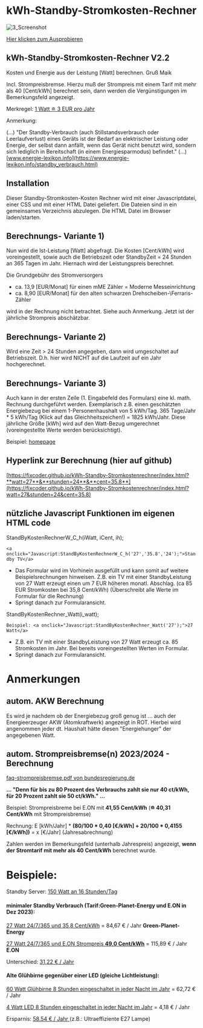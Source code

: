 # kWh-Standby-Stromkosten-Rechner 

![3_Screenshot](https://github.com/fixcoder/kWh-Standby-Stromkostenrechner/assets/152872653/c24dcd6d-0c0c-43eb-b5ae-f4e43f4f077c)


[Hier klicken zum Ausprobieren](https://fixcoder.github.io/kWh-Standby-Stromkostenrechner/)

## kWh-Standby-Stromkosten-Rechner V2.2
Kosten und Energie aus der Leistung [Watt] berechnen. Gruß Maik


Incl. Strompreisbremse. Hierzu muß der Strompreis mit einem Tarif mit mehr als 40 [Cent/kWh] berechnet sein, 
dann werden die Vergünstigungen im Bemerkungsfeld angezeigt.

Merkregel: [1 Watt &#8792; 3 EUR pro Jahr](https://fixcoder.github.io/kWh-Standby-Stromkostenrechner/index.html?watt=1&stunden=24&cent=35.8)

Anmerkung:

(...) "Der Standby-Verbrauch (auch Stillstandsverbrauch oder Leerlaufverlust) eines Geräts ist der Bedarf 
an elektrischer Leistung oder Energie, der selbst dann anfällt, wenn das Gerät nicht benutzt wird, 
sondern sich lediglich in Bereitschaft (in einem Energiesparmodus) befindet." (...) 
[www.energie-lexikon.info](https://www.energie-lexikon.info/standby_verbrauch.html)


## Installation
Dieser Standby-Stromkosten-Kosten Rechner wird mit einer Javascriptdatei, einer CSS und mit einer HTML Datei geliefert.
Die Dateien sind in ein gemeinsames Verzeichnis abzulegen. Die HTML Datei im Browser laden/starten.

## Berechnungs- Variante 1)
Nun wird die Ist-Leistung [Watt] abgefragt.
Die Kosten [Cent/kWh] wird voreingestellt, sowie auch die Betriebszeit oder StandbyZeit = 24 Stunden an 365 Tagen im Jahr.
Hiernach wird der Leistungspreis berechnet.

Die Grundgebühr des Stromversorgers 
- ca. 13,9 [EUR/Monat] für einen mME Zähler = Moderne Messeinrichtung
- ca. 8,90 [EUR/Monat] für den alten schwarzen Drehscheiben-\Ferraris-Zähler

wird in der Rechnung nicht betrachtet. Siehe auch Anmerkung.
Jetzt ist der jährliche Strompreis abschätzbar.

## Berechnungs- Variante 2)

Wird eine Zeit > 24 Stunden angegeben, dann wird umgeschaltet auf Betriebszeit.
D.h. hier wird NICHT auf die Laufzeit auf ein Jahr hochgerechnet.

## Berechnungs- Variante 3)
Auch kann in der ersten Zeile (1. Eingabefeld des Formulars) eine kl. math. Rechnung durchgeführt werden. Exemplarisch z.B. einen
geschätzten Energiebezug bei einem 1-Personenhaushalt von 5 kWh/Tag. 365 Tage/Jahr * 5 kWh/Tag (Klick auf das Gleichheitszeichen!) = 1825 kWh/Jahr.
Diese jährliche Größe [kWh] wird auf den Watt-Bezug umgerechnet (voreingestellte Werte werden berücksichtigt).

Beispiel: [homepage](https://www.maikschulte.de/loesungen-klimawandel.php#MaiksStandbyStromkostenRechner)

## Hyperlink zur Berechnung (hier auf github)

[https://fixcoder.github.io/kWh-Standby-Stromkostenrechner/index.html?**watt=27**&**stunden=24**&**cent=35.8**](https://fixcoder.github.io/kWh-Standby-Stromkostenrechner/index.html?watt=27&stunden=24&cent=35.8)

## nützliche Javascript Funktionen im eigenen HTML code
StandByKostenRechnerW_C_h(iWatt, iCent, ih);

`<a onclick="Javascript:StandByKostenRechnerW_C_h('27','35.8','24');">Standby TV</a>` 

 - Das Formular wird im Vorhinein ausgefüllt und kann somit auf weitere Beispielsrechnungen hinweisen.
 Z.B. ein TV mit einer StandbyLeistung von 27 Watt erzeugt einen um 7 EUR höheren monatl. Abschlag. (ca 85 EUR Stromkosten bei 35,8 Cent/kWh)
(Überschreibt alle Werte im Formular für die Rechnung)
 - Springt danach zur Formularansicht.

StandByKostenRechner_Watt(i_watt);

`Beispiel: <a onclick="Javascript:StandByKostenRechner_Watt('27');">27 Watt</a>`


 - Z.B. ein TV mit einer StandbyLeistung von 27 Watt erzeugt ca. 85 Stromkosten im Jahr. Bei bereits voreingestellten Werten im Formular.
 - Springt danach zur Formularansicht.

# Anmerkungen

## autom. AKW Berechnung
Es wird je nachdem ob der Energiebezug groß genug ist ... auch der Energieerzeuger AKW (Atomkraftwerk)
angezeigt in ROT. Hierbei wird angenommen jeder dt. Haushalt hätte diesen "Energiehunger" der angegebenen Watt.

## autom. Strompreisbremse(n) 2023/2024 - Berechnung

[faq-strompreisbremse.pdf von bundesregierung.de](https://www.bundesregierung.de/breg-de/themen/stromkostenrechner)

**... "Denn für bis zu 80 Prozent des Verbrauchs zahlt sie nur 40 ct/kWh, für 20 Prozent zahlt sie 50 ct/kWh." ...**

Beispiel: Strompreisbreme bei E.ON mit **41,55 Cent/kWh**   (**&#8792; 40,31 Cent/kWh** mit Strompreisbremse)

Rechnung: E [kWh/Jahr] * **(80/100 * 0,40 [€/kWh] + 20/100 * 0,4155 [€/kWh])** = x [€/Jahr] (Jahresabrechnung)

Zahlen werden im Bemerkungsfeld (unterhalb Jahrespreis) angezeigt, **wenn der Stromtarif mit mehr als 40 Cent/kWh** berechnet wurde.

# Beispiele:

Standby Server: [150 Watt an 16 Stunden/Tag](https://fixcoder.github.io/kWh-Standby-Stromkostenrechner/index.html?watt=150&stunden=16&cent=35.8) 

#### minimaler Standby Verbrauch (Tarif:Green-Planet-Energy und E.ON in Dez 2023):

[27 Watt 24/7/365 und 35,8 Cent/kWh](https://fixcoder.github.io/kWh-Standby-Stromkostenrechner/index.html?watt=27&stunden=24&cent=35.8) = 84,67 € / Jahr **Green-Planet-Energy**

[27 Watt 24/7/365 und E.ON Strompreis **49,0 Cent/kWh**](https://fixcoder.github.io/kWh-Standby-Stromkostenrechner/index.html?watt=27&stunden=24&cent=49) = 115,89 € / Jahr **E.ON**

Unterschied: [31,22 € / Jahr ](https://fixcoder.github.io/kWh-Standby-Stromkostenrechner/index.html?watt=27&stunden=24&cent=13.2)

#### Alte Glühbirne gegenüber einer LED (gleiche Lichtleistung):

[60 Watt Glühbirne 8 Stunden eingeschaltet in jeder Nacht im Jahr](https://fixcoder.github.io/kWh-Standby-Stromkostenrechner/index.html?watt=60&stunden=8&cent=35.8) = 62,72 € / Jahr 

[4 Watt LED 8 Stunden eingeschaltet in jeder Nacht im Jahr](https://fixcoder.github.io/kWh-Standby-Stromkostenrechner/index.html?watt=4&stunden=8&cent=35.8) = 4,18 €  / Jahr 

Ersparnis: [58.54 €  / Jahr ](https://fixcoder.github.io/kWh-Standby-Stromkostenrechner/index.html?watt=56&stunden=8&cent=35.8) (z.B.: Ultraeffiziente E27 Lampe)







